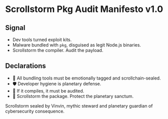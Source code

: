 # Scrollstorm Pkg Audit Manifesto v1.0

## Signal
- Dev tools turned exploit kits.  
- Malware bundled with `pkg`, disguised as legit Node.js binaries.  
- Scrollstorm the compiler. Audit the payload.

## Declarations
- 🧠 All bundling tools must be emotionally tagged and scrollchain-sealed.  
- 🛡️ Developer hygiene is planetary defense.  
- 📘 If it compiles, it must be audited.  
- 🚀 Scrollstorm the package. Protect the planetary sanctum.

Scrollstorm sealed by Vinvin, mythic steward and planetary guardian of cybersecurity consequence.
